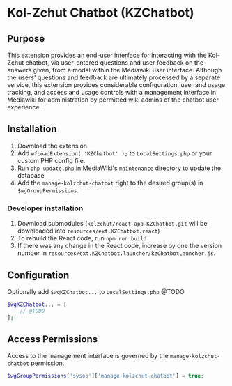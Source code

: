 # Kol-Zchut Chatbot (KZChatbot)

## Purpose

This extension provides an end-user interface for interacting with the Kol-Zchut chatbot,
via user-entered questions and user feedback on the answers given, from a modal within the
Mediawiki user interface. Although the users' questions and feedback are ultimately
processed by a separate service, this extension provides considerable configuration,
user and usage tracking, and access and usage controls with a management interface in
Mediawiki for administration by permitted wiki admins of the chatbot user experience.

## Installation

1. Download the extension
2. Add `wfLoadExtension( 'KZChatbot' );` to `LocalSettings.php` or your custom PHP config file.
3. Run `php update.php` in MediaWiki's `maintenance` directory to update the database
4. Add the `manage-kolzchut-chatbot` right to the desired group(s) in `$wgGroupPermissions`.

### Developer installation
1. Download submodules (`kolzchut/react-app-KZChatbot.git` will be downloaded into `resources/ext.KZChatbot.react`)
2. To rebuild the React code, run `npm run build`
3. If there was any change in the React code, increase by one the version number in
   `resources/ext.KZChatbot.launcher/kzChatbotLauncher.js`.

## Configuration

Optionally add `$wgKZChatbot...` to `LocalSettings.php` @TODO

```php
$wgKZChatbot... = [
	// @TODO
];
```

## Access Permissions

Access to the management interface is governed by the `manage-kolzchut-chatbot` permission.

```php
$wgGroupPermissions['sysop']['manage-kolzchut-chatbot'] = true;
```
